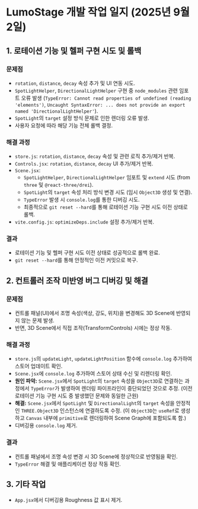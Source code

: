 # LumoStage 개발 작업 일지 (2025년 9월 2일)

## 1. 로테이션 기능 및 헬퍼 구현 시도 및 롤백

### 문제점
- `rotation`, `distance`, `decay` 속성 추가 및 UI 연동 시도.
- `SpotLightHelper`, `DirectionalLightHelper` 구현 중 `node_modules` 관련 임포트 오류 발생 (`TypeError: Cannot read properties of undefined (reading 'elements')`, `Uncaught SyntaxError: ... does not provide an export named 'DirectionalLightHelper'`).
- `SpotLight`의 `target` 설정 방식 문제로 인한 렌더링 오류 발생.
- 사용자 요청에 따라 해당 기능 전체 롤백 결정.

### 해결 과정
- `store.js`: `rotation`, `distance`, `decay` 속성 및 관련 로직 추가/제거 반복.
- `Controls.jsx`: `rotation`, `distance`, `decay` UI 추가/제거 반복.
- `Scene.jsx`:
    - `SpotLightHelper`, `DirectionalLightHelper` 임포트 및 `extend` 시도 (from `three` 및 `@react-three/drei`).
    - `SpotLight`의 `target` 속성 처리 방식 변경 시도 (임시 `Object3D` 생성 및 연결).
    - `TypeError` 발생 시 `console.log`를 통한 디버깅 시도.
    - 최종적으로 `git reset --hard`를 통해 로테이션 기능 구현 시도 이전 상태로 롤백.
- `vite.config.js`: `optimizeDeps.include` 설정 추가/제거 반복.

### 결과
- 로테이션 기능 및 헬퍼 구현 시도 이전 상태로 성공적으로 롤백 완료.
- `git reset --hard`를 통해 안정적인 이전 커밋으로 복구.

## 2. 컨트롤러 조작 미반영 버그 디버깅 및 해결

### 문제점
- 컨트롤 패널(UI)에서 조명 속성(색상, 강도, 위치)을 변경해도 3D Scene에 반영되지 않는 문제 발생.
- 반면, 3D Scene에서 직접 조작(TransformControls) 시에는 정상 작동.

### 해결 과정
- `store.js`의 `updateLight`, `updateLightPosition` 함수에 `console.log` 추가하여 스토어 업데이트 확인.
- `Scene.jsx`에 `console.log` 추가하여 스토어 상태 수신 및 리렌더링 확인.
- **원인 파악:** `Scene.jsx`에서 `SpotLight`의 `target` 속성을 `Object3D`로 연결하는 과정에서 `TypeError`가 발생하여 렌더링 파이프라인이 중단되었던 것으로 추정. (이전 로테이션 기능 구현 시도 중 발생했던 문제와 동일한 근원)
- **해결:** `Scene.jsx`에서 `SpotLight` 및 `DirectionalLight`의 `target` 속성을 안정적인 `THREE.Object3D` 인스턴스에 연결하도록 수정. (이 `Object3D`는 `useRef`로 생성하고 `Canvas` 내부에 `primitive`로 렌더링하여 Scene Graph에 포함되도록 함.)
- 디버깅용 `console.log` 제거.

### 결과
- 컨트롤 패널에서 조명 속성 변경 시 3D Scene에 정상적으로 반영됨을 확인.
- `TypeError` 해결 및 애플리케이션 정상 작동 확인.

## 3. 기타 작업
- `App.jsx`에서 디버깅용 Roughness 값 표시 제거.
